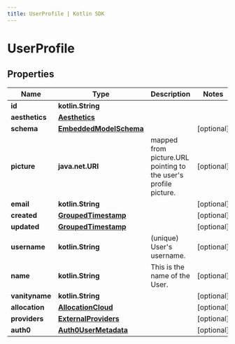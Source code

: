 ```yaml
---
title: UserProfile | Kotlin SDK
---
```



# UserProfile

## Properties
Name | Type | Description | Notes
------------ | ------------- | ------------- | -------------
**id** | **kotlin.String** |  | 
**aesthetics** | [**Aesthetics**](Aesthetics) |  | 
**schema** | [**EmbeddedModelSchema**](EmbeddedModelSchema) |  |  [optional]
**picture** | **java.net.URI** | mapped from picture.URL pointing to the user&#39;s profile picture.  |  [optional]
**email** | **kotlin.String** |  |  [optional]
**created** | [**GroupedTimestamp**](GroupedTimestamp) |  |  [optional]
**updated** | [**GroupedTimestamp**](GroupedTimestamp) |  |  [optional]
**username** | **kotlin.String** |  (unique) User&#39;s username.   |  [optional]
**name** | **kotlin.String** | This is the name of the User. |  [optional]
**vanityname** | **kotlin.String** |  |  [optional]
**allocation** | [**AllocationCloud**](AllocationCloud) |  |  [optional]
**providers** | [**ExternalProviders**](ExternalProviders) |  |  [optional]
**auth0** | [**Auth0UserMetadata**](Auth0UserMetadata) |  |  [optional]



